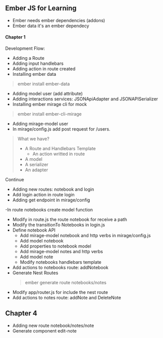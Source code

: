 ## Ember JS for Learning

- Ember needs ember dependencies (addons)
- Ember data it's an ember dependecy

#### Chapter 1

Development Flow:

  - Adding a Route
  - Adding input handlebars
  - Adding action in route created
  - Installing ember data

  > ember install ember-data

  - Adding model user (add attribute)
  - Adding interactions services: JSONApiAdapter and JSONAPISerializer
  - Installing ember mirage cli for mock

  > ember install ember-cli-mirage

  - Adding mirage-model user
  - In mirage/config.js add post request for /users.

  > What we have?
  > - A Route and Handlebars Template
  >   - An action writted in route
  > - A model
  > - A serializer
  > - An adapter

  Continue
  - Adding new routes: notebook and login
  - Add login action in route login
  - Adding get endpoint in mirage/config

  -In route notebooks create model function
  - Modify in route.js the route notebook for receive a path
  - Modify the transitionTo Notebooks in login.js
  - Define notebook API
    - Add mirage-model notebook and http verbs in mirage/config.js
    - Add model notebook
    - Add properties to notebook model
    - Add mirage-model notes and http verbs
    - Add model note
    - Modify notebooks handlebars template
  - Add actions to notebooks route: addNotebook
  - Generate Nest Routes
    > ember generate route notebooks/notes
  - Modify app/router.js for include the nest route
  - Add actions to notes route: addNote and DeleteNote

  ## Chapter 4

   - Adding new route notebook/notes/note
   - Generate component edit-note







